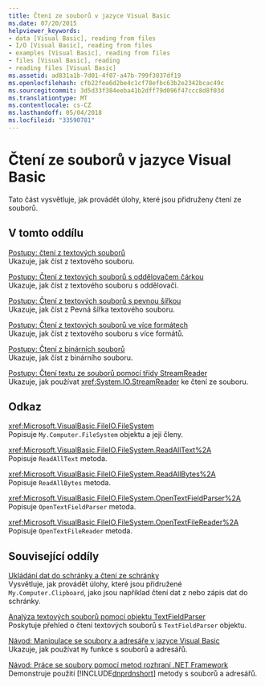 ```yaml
---
title: Čtení ze souborů v jazyce Visual Basic
ms.date: 07/20/2015
helpviewer_keywords:
- data [Visual Basic], reading from files
- I/O [Visual Basic], reading from files
- examples [Visual Basic], reading from files
- files [Visual Basic], reading
- reading files [Visual Basic]
ms.assetid: ad831a1b-7d01-4f07-a47b-799f3037df19
ms.openlocfilehash: cfb22fea6d2be4c1cf78efbc63b2e2342bcac49c
ms.sourcegitcommit: 3d5d33f384eeba41b2dff79d096f47ccc8d8f03d
ms.translationtype: MT
ms.contentlocale: cs-CZ
ms.lasthandoff: 05/04/2018
ms.locfileid: "33590781"
---
```

# <a name="reading-from-files-in-visual-basic"></a>Čtení ze souborů v jazyce Visual Basic
Tato část vysvětluje, jak provádět úlohy, které jsou přidruženy čtení ze souborů.  
  
## <a name="in-this-section"></a>V tomto oddílu  
 [Postupy: čtení z textových souborů](../../../../visual-basic/developing-apps/programming/drives-directories-files/how-to-read-from-text-files.md)  
 Ukazuje, jak číst z textového souboru.  
  
 [Postupy: Čtení z textových souborů s oddělovačem čárkou](../../../../visual-basic/developing-apps/programming/drives-directories-files/how-to-read-from-comma-delimited-text-files.md)  
 Ukazuje, jak číst z textového souboru s oddělovači.  
  
 [Postupy: Čtení z textových souborů s pevnou šířkou](../../../../visual-basic/developing-apps/programming/drives-directories-files/how-to-read-from-fixed-width-text-files.md)  
 Ukazuje, jak číst z Pevná šířka textového souboru.  
  
 [Postupy: Čtení z textových souborů ve více formátech](../../../../visual-basic/developing-apps/programming/drives-directories-files/how-to-read-from-text-files-with-multiple-formats.md)  
 Ukazuje, jak číst z textového souboru s více formátů.  
  
 [Postupy: Čtení z binárních souborů](../../../../visual-basic/developing-apps/programming/drives-directories-files/how-to-read-from-binary-files.md)  
 Ukazuje, jak číst z binárního souboru.  
  
 [Postupy: Čtení textu ze souborů pomocí třídy StreamReader](../../../../visual-basic/developing-apps/programming/drives-directories-files/how-to-read-text-from-files-with-a-streamreader.md)  
 Ukazuje, jak používat <xref:System.IO.StreamReader> ke čtení ze souboru.  
  
## <a name="reference"></a>Odkaz  
 <xref:Microsoft.VisualBasic.FileIO.FileSystem>  
 Popisuje `My.Computer.FileSystem` objektu a její členy.  
  
 <xref:Microsoft.VisualBasic.FileIO.FileSystem.ReadAllText%2A>  
 Popisuje `ReadAllText` metoda.  
  
 <xref:Microsoft.VisualBasic.FileIO.FileSystem.ReadAllBytes%2A>  
 Popisuje `ReadAllBytes` metoda.  
  
 <xref:Microsoft.VisualBasic.FileIO.FileSystem.OpenTextFieldParser%2A>  
 Popisuje `OpenTextFieldParser` metoda.  
  
 <xref:Microsoft.VisualBasic.FileIO.FileSystem.OpenTextFileReader%2A>  
 Popisuje `OpenTextFileReader` metoda.  
  
## <a name="related-sections"></a>Související oddíly  
 [Ukládání dat do schránky a čtení ze schránky](../../../../visual-basic/developing-apps/programming/computer-resources/storing-data-to-and-reading-from-the-clipboard.md)  
 Vysvětluje, jak provádět úlohy, které jsou přidružené `My.Computer.Clipboard`, jako jsou například čtení dat z nebo zápis dat do schránky.  
  
 [Analýza textových souborů pomocí objektu TextFieldParser](../../../../visual-basic/developing-apps/programming/drives-directories-files/parsing-text-files-with-the-textfieldparser-object.md)  
 Poskytuje přehled o čtení textových souborů s `TextFieldParser` objektu.  
  
 [Návod: Manipulace se soubory a adresáře v jazyce Visual Basic](../../../../visual-basic/developing-apps/programming/drives-directories-files/walkthrough-manipulating-files-and-directories.md)  
 Ukazuje, jak používat `My` funkce s souborů a adresářů.  
  
 [Návod: Práce se soubory pomocí metod rozhraní .NET Framework](../../../../visual-basic/developing-apps/programming/drives-directories-files/walkthrough-manipulating-files-by-using-net-framework-methods.md)  
 Demonstruje použití [!INCLUDE[dnprdnshort](~/includes/dnprdnshort-md.md)] metody s souborů a adresářů.
